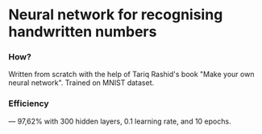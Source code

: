 # Neural network for recognising handwritten numbers
### How?
Written from scratch with the help of Tariq Rashid's book "Make your own neural network". Trained on MNIST dataset.

### Efficiency
 — 97,62% with 300 hidden layers, 0.1 learning rate, and 10 epochs.